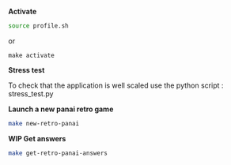**Activate**
````bash
source profile.sh
````
or 
````
make activate
````


**Stress test**

To check that the application is well scaled use the python script : stress_test.py


**Launch a new panai retro game**
````bash
make new-retro-panai
````

**WIP Get answers**
````bash
make get-retro-panai-answers
````